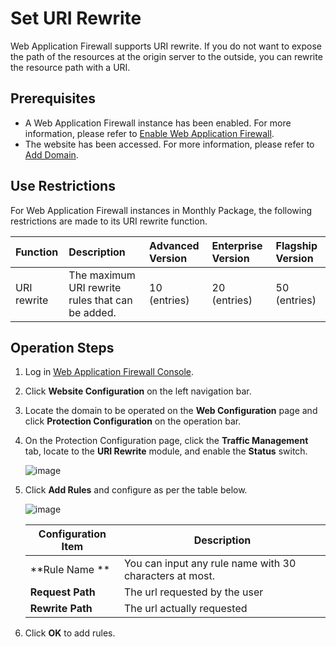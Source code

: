 # Set URI Rewrite

Web Application Firewall supports URI rewrite. If you do not want to expose the path of the resources at the origin server to the outside, you can rewrite the resource path with a URI.

## Prerequisites

- A Web Application Firewall instance has been enabled. For more information, please refer to [Enable Web Application Firewall](https://docs.jdcloud.com/en/web-application-firewall/purchase-process).
- The website has been accessed. For more information, please refer to [Add Domain](https://docs.jdcloud.com/en/web-application-firewall/step-1).

## Use Restrictions

For Web Application Firewall instances in Monthly Package, the following restrictions are made to its URI rewrite function.

| Function    | Description                            | Advanced Version   | Enterprise Version   | Flagship Version   |
| :------ | :------------------------------ | :------- | :------- | :------- |
| URI rewrite | The maximum URI rewrite rules that can be added.  | 10 (entries) | 20 (entries) | 50 (entries) |

## Operation Steps

1. Log in [Web Application Firewall Console](https://cloudwaf-console.jdcloud.com/overview/business).

2. Click **Website Configuration** on the left navigation bar.

3. Locate the domain to be operated on the **Web Configuration** page and click **Protection Configuration** on the operation bar.

4. On the Protection Configuration page, click the **Traffic Management** tab, locate to the **URI Rewrite** module, and enable the **Status** switch.

   ![image](../../../../../image/WAF/protect-configure/50.URI-Rewrite.png)

5. Click **Add Rules** and configure as per the table below.

   ![image](../../../../../image/WAF/protect-configure/51.URI-Rewrite-Add-Rule.png)

   | Configuration Item                | Description                               |
   | --------------------- | ---------------------------------- |
   | **Rule Name         ** | You can input any rule name with 30 characters at most. |
   | **Request Path**          | The url requested by the user                      |
   | **Rewrite Path**          | The url actually requested                      |

6. Click **OK** to add rules.